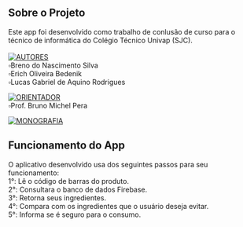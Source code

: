 ## Sobre o Projeto
Este app foi desenvolvido como trabalho de conlusão de curso para o técnico de informática do Colégio Técnico Univap (SJC).<br><br>
[![AUTORES](https://img.shields.io/badge/autores-%23323330.svg?&style=for-the-badge&logo=cards%20estrelas&logoColor=black&color=FFFF00)](https://github.com/Breno30/TCC)<br>
▫Breno do Nascimento Silva<br>
▫Erich Oliveira Bedenik<br>
▫Lucas Gabriel de Aquino Rodrigues<br>

[![ORIENTADOR](https://img.shields.io/badge/orientador-%23323330.svg?&style=for-the-badge&logo=badges&logoColor=black&color=0000FF)](https://www.linkedin.com/in/bruno-michel-565b3a184/)<br>
▫Prof. Bruno Michel Pera

[![MONOGRAFIA](https://img.shields.io/badge/monografia-%23323330.svg?&style=for-the-badge&logo=repositório&logoColor=black&color=8000FF)](https://drive.google.com/file/d/1Mx5bB0pbZLAvxDB_1yiRCbEq_Kbh2wpc/view?usp=sharing)<br>



## Funcionamento do App
O aplicativo desenvolvido usa dos seguintes passos para seu funcionamento:<br>
1°: Lê o código de barras do produto.<br>
2°: Consultara o banco de dados Firebase.<br>
3°: Retorna seus ingredientes.<br>
4°: Compara com os ingredientes que o usuário deseja evitar.<br>
5°: Informa se é seguro para o consumo.<br>
